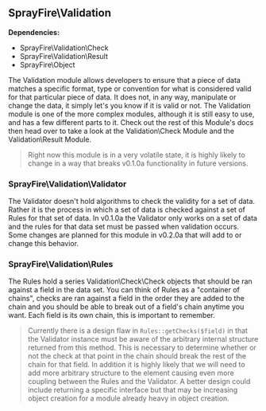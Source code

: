 ## SprayFire\Validation

**Dependencies:**

- SprayFire\Validation\Check
- SprayFire\Validation\Result
- SprayFire\Object

The Validation module allows developers to ensure that a piece of data matches a specific format, type or convention for what is considered valid for that particular piece of data. It does not, in any way, manipulate or change the data, it simply let's you know if it is valid or not. The Validation module is one of the more complex modules, although it is still easy to use, and has a few different parts to it. Check out the rest of this Module's docs then head over to take a look at the Validation\Check Module and the Validation\Result Module.

> Right now this module is in a very volatile state, it is highly likely to change in a way that breaks v0.1.0a functionality in future versions.

### SprayFire\Validation\Validator

The Validator doesn't hold algorithms to check the validity for a set of data. Rather it is the process in which a set of data is checked against a set of Rules for that set of data. In v0.1.0a the Validator only works on a set of data and the rules for that data set must be passed when validation occurs. Some changes are planned for this module in v0.2.0a that will add to or change this behavior.

### SprayFire\Validation\Rules

The Rules hold a series Validation\Check\Check objects that should be ran against a field in the data set. You can think of Rules as a "container of chains", checks are ran against a field in the order they are added to the chain and you should be able to break out of a field's chain anytime you want. Each field is its own chain, this is important to remember.

> Currently there is a design flaw in `Rules::getChecks($field)` in that the Validator instance must be aware of the arbitrary internal structure returned from this method. This is necessary to determine whether or not the check at that point in the chain should break the rest of the chain for that field. In addition it is highly likely that we will need to add more arbitrary structure to the element causing even more coupling between the Rules and the Validator. A better design could include returning a specific interface but that may be increasing object creation for a module already heavy in object creation.
